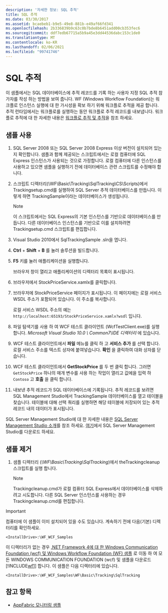 ```yaml
---
description: '자세한 정보: SQL 추적'
title: SQL 추적
ms.date: 03/30/2017
ms.assetid: bcaebeb1-b9e5-49e8-881b-e49af66fd341
ms.openlocfilehash: 2b336839b9c63c0b7bde8b6451add00cb353fec6
ms.sourcegitcommit: ddf7edb67715a5b9a45e3dd44536dabc153c1de0
ms.translationtype: MT
ms.contentlocale: ko-KR
ms.lasthandoff: 02/06/2021
ms.locfileid: "99741746"
---
```

# <a name="sql-tracking"></a>SQL 추적

이 샘플에서는 SQL 데이터베이스에 추적 레코드를 기록 하는 사용자 지정 SQL 추적 참가자를 작성 하는 방법을 보여 줍니다. WF (Windows Workflow Foundation)는 워크플로 인스턴스 실행에 대 한 가시성을 확보 하기 위해 워크플로 추적을 제공 합니다. 추적 런타임에서는 워크플로를 실행하는 동안 워크플로 추적 레코드를 내보냅니다. 워크플로 추적에 대 한 자세한 내용은 [워크플로 추적 및 추적](../workflow-tracking-and-tracing.md)을 참조 하세요.

## <a name="use-the-sample"></a>샘플 사용

1. SQL Server 2008 또는 SQL Server 2008 Express 이상 버전이 설치되어 있는지 확인합니다. 샘플과 함께 제공되는 스크립트에서는 로컬 컴퓨터에 SQL Express 인스턴스가 사용되는 것으로 가정합니다. 로컬 컴퓨터에 다른 인스턴스를 사용하고 있으면 샘플을 실행하기 전에 데이터베이스 관련 스크립트를 수정해야 합니다.

2. 스크립트 디렉터리(\WF\Basic\Tracking\SqlTracking\CS\Scripts)에서 Trackingsetup.cmd를 실행하여 SQL Server 추적 데이터베이스를 만듭니다. 이렇게 하면 TrackingSample이라는 데이터베이스가 생성됩니다.

   > [!NOTE]
   > 이 스크립트에서는 SQL Express의 기본 인스턴스를 기반으로 데이터베이스를 만듭니다. 다른 데이터베이스 인스턴스를 기반으로 이를 설치하려면 Trackingsetup.cmd 스크립트를 편집합니다.

3. Visual Studio 2010에서 SqlTrackingSample .sln을 엽니다.

4. **Ctrl** + **Shift** + **B** 를 눌러 솔루션을 빌드합니다.

5. **F5** 키를 눌러 애플리케이션을 실행합니다.

   브라우저 창이 열리고 애플리케이션의 디렉터리 목록이 표시됩니다.

6. 브라우저에서 StockPriceService.xamlx를 클릭합니다.

7. 브라우저에 StockPriceService 페이지가 표시됩니다. 이 페이지에는 로컬 서비스 WSDL 주소가 포함되어 있습니다. 이 주소를 복사합니다.

   로컬 서비스 WSDL 주소의 예는 `http://localhost:65193/StockPriceService.xamlx?wsdl` 입니다.

8. 파일 탐색기를 사용 하 여 WCF 테스트 클라이언트 (WcfTestClient.exe)를 실행 합니다. *Microsoft Visual Studio 10.0 \ Common7\IDE 디렉터리* 에 있습니다.

9. WCF 테스트 클라이언트에서 **파일** 메뉴를 클릭 하 고 **서비스 추가** 를 선택 합니다. 로컬 서비스 주소를 텍스트 상자에 붙여넣습니다. **확인** 을 클릭하여 대화 상자를 닫습니다.

10. WCF 테스트 클라이언트에서 **GetStockPrice** 를 두 번 클릭 합니다. 그러면 `GetStockPrice` 하나의 매개 변수를 사용 하는 작업이 열리고 값에을 입력 하 `Contoso` 고 **호출** 을 클릭 합니다.

11. 내보낸 추적 레코드가 SQL 데이터베이스에 기록됩니다. 추적 레코드를 보려면 SQL Management Studio에서 TrackingSample 데이터베이스를 열고 테이블을 찾습니다. 테이블에 대해 선택 쿼리를 실행하면 해당 테이블에 저장되어 있는 추적 레코드 내의 데이터가 표시됩니다.

   SQL Server Management Studio에 대 한 자세한 내용은 [SQL Server Management Studio 소개](/sql/ssms/sql-server-management-studio-ssms)를 참조 하세요. [여기](https://aka.ms/ssmsfullsetup)에서 SQL Server Management Studio를 다운로드 하세요.

## <a name="uninstall-the-sample"></a>샘플 제거

1. 샘플 디렉터리 (*\WF\Basic\Tracking\SqlTracking*)에서 theTrackingcleanup 스크립트를 실행 합니다.

    > [!NOTE]
    > Trackingcleanup.cmd가 로컬 컴퓨터 SQL Express에서 데이터베이스를 삭제하려고 시도합니다. 다른 SQL Server 인스턴스를 사용하는 경우 Trackingcleanup.cmd를 편집합니다.

> [!IMPORTANT]
> 컴퓨터에 이 샘플이 이미 설치되어 있을 수도 있습니다. 계속하기 전에 다음(기본) 디렉터리를 확인하세요.
>
> `<InstallDrive>:\WF_WCF_Samples`
>
> 이 디렉터리가 없는 경우 [.NET Framework 4에 대 한 Windows Communication Foundation (wcf) 및 Windows Workflow Foundation (WF) 샘플](https://www.microsoft.com/download/details.aspx?id=21459) 로 이동 하 여 모든 WINDOWS COMMUNICATION FOUNDATION (wcf) 및 샘플을 다운로드 [!INCLUDE[wf1](../../../../includes/wf1-md.md)] 합니다. 이 샘플은 다음 디렉터리에 있습니다.
>
> `<InstallDrive>:\WF_WCF_Samples\WF\Basic\Tracking\SqlTracking`

## <a name="see-also"></a>참고 항목

- [AppFabric 모니터링 샘플](/previous-versions/appfabric/ff383407(v=azure.10))
